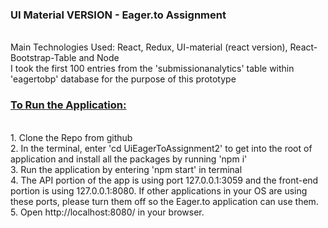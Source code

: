 <h3><b>UI Material VERSION  - Eager.to Assignment</b></h3>
<br/>
Main Technologies Used: React, Redux, UI-material (react version), React-Bootstrap-Table and Node
<br/>
I took the first 100 entries from the 'submissionanalytics' table within 'eagertobp' database for the purpose of this prototype
<br/>
<h3><u>To Run the Application:</u></h3>
<br/>
1. Clone the Repo from github
<br/>
2. In the terminal, enter 'cd UiEagerToAssignment2' to get into the root of application and install all the packages by running 'npm i'
<br/>
3. Run the application by entering 'npm start' in terminal
<br/>
4. The API portion of the app is using port 127.0.0.1:3059 and the front-end portion is using 127.0.0.1:8080. If other applications in your OS are using these ports, please turn them off so the Eager.to application can use them.
<br/>
5. Open http://localhost:8080/ in your browser.
